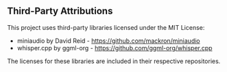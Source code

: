 ## Third-Party Attributions

This project uses third-party libraries licensed under the MIT License:

- miniaudio by David Reid - https://github.com/mackron/miniaudio
- whisper.cpp by ggml-org - https://github.com/ggml-org/whisper.cpp

The licenses for these libraries are included in their respective repositories.
